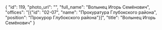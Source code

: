 {
    "id": 119,
    "photo_url": "",
    "full_name": "Волынец Игорь Семёнович",
    "offices": "[{\"id\": \"02-07\", \"name\": \"Прокуратура Глубокского района\", \"position\": \"Прокурор Глубокского района\"}]",
    "title": "Волынец Игорь Семёнович"
}